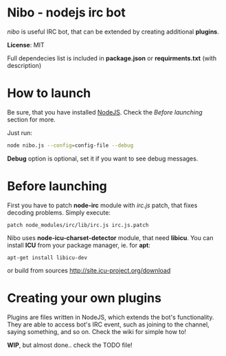 # Nibo - nodejs irc bot
_nibo_ is useful IRC bot, that can be extended by creating additional __plugins__.

**License**: MIT

Full dependecies list is included in **package.json** or **requirments.txt** (with description)

# How to launch
Be sure, that you have installed [NodeJS](http://nodejs.org). Check the *Before launching* section for more.

Just run:
``` sh
node nibo.js --config=config-file --debug 
```
**Debug** option is optional, set it if you want to see debug messages.
# Before launching
First you have to patch **node-irc** module with *irc.js* patch, that fixes decoding problems.
Simply execute:
```
patch node_modules/irc/lib/irc.js irc.js.patch
```
Nibo uses **node-icu-charset-detector** module, that need **libicu**.
You can install **ICU** from your package manager, ie. for **apt**:
``` 
apt-get install libicu-dev
```
or build from sources http://site.icu-project.org/download

# Creating your own plugins
Plugins are files written in NodeJS, which extends the bot's functionality. They are able to access bot's IRC event, such as joining to the channel, saying something, and so on. Check the wiki for simple how to!

__WIP__, but almost done.. check the TODO file!